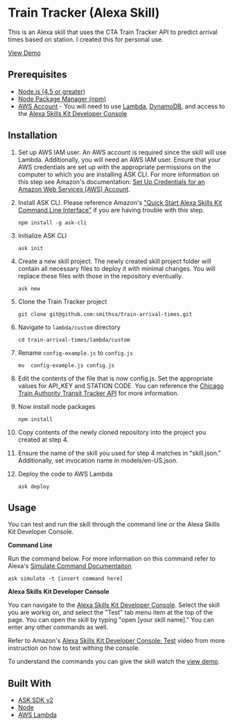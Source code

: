 # Train Tracker (Alexa Skill)

This is an Alexa skill that uses the CTA Train Tracker API to predict arrival times based on station. I created this for personal use.

[View Demo]()

## Prerequisites
*  [Node.js (4.5 or greater)](https://nodejs.org)
*  [Node Package Manager (npm)](https://www.npmjs.com/)
*  [AWS Account](https://aws.amazon.com/getting-started/) - You will need to use [Lambda](https://aws.amazon.com/lambda/), [DynamoDB](https://aws.amazon.com/dynamodb/), and access to the [Alexa Skills Kit Developer Console](https://developer.amazon.com/alexa/console/ask)

## Installation

1. Set up AWS IAM user. An AWS account is required since the skill will use Lambda. Additionally, you will need an AWS IAM user. Ensure that your AWS credentials are set up with the appropriate permissions on the computer to which you are installing ASK CLI. For more information on this step see Amazon's documentation: [Set Up Credentials for an Amazon Web Services (AWS) Account](https://developer.amazon.com/docs/smapi/set-up-credentials-for-an-amazon-web-services-account.html).

2. Install ASK CLI. Please reference Amazon's ["Quick Start Alexa Skills Kit Command Line Interface"](https://developer.amazon.com/docs/smapi/quick-start-alexa-skills-kit-command-line-interface.html) if you are having trouble with this step.
	```
	npm install -g ask-cli
	```

3. Initialize ASK CLI
	```
	ask init
	```

4. Create a new skill project. The newly created skill project folder will contain all necessary files to deploy it with minimal changes. You will replace these files with those in the repository eventually.
	```
	ask new
	```

5. Clone the Train Tracker  project
	```
	git clone git@github.com:smithsa/train-arrival-times.git
	```

6. Navigate to `lambda/custom` directory
    ```
    cd train-arrival-times/lambda/custom
    ```

7. Rename `config-example.js` to `config.js`
    ```
    mv  config-example.js config.js
    ```

8. Edit the contents of the file that is now config.js. Set the appropriate values for API_KEY and STATION CODE. You can reference the [Chicago Train Authority Transit Tracker API](https://www.transitchicago.com/assets/1/6/cta_Train_Tracker_API_Developer_Guide_and_Documentation.pdf) for more information.

9. Now install node packages
    ```
    npm install
    ```

10. Copy contents of the newly cloned repository into the project you created at step 4.

11. Ensure the name of the skill you used for step 4 matches in "skill.json." Additionally, set invocation name in models/en-US.json.

12. Deploy the code to AWS Lambda
	```
	ask deploy
	```

## Usage

You can test and run the skill through the command line or the Alexa Skills Kit Developer Console.

**Command Line**

Run the command below. For more information on this command refer to Alexa's [Simulate Command Documentaiton](https://developer.amazon.com/docs/smapi/ask-cli-command-reference.html#simulate-command)
```
ask simulate -t [insert command here]
```

**Alexa Skills Kit Developer Console**

You can navigate to the [Alexa Skills Kit Developer Console](https://developer.amazon.com/alexa/console/ask). Select the skill you are workig on, and select the "Test" tab menu item at the top of the page. You can open the skill by typing "open [your skill name]." You can enter any other commands as well.

Refer to Amazon's [Alexa Skills Kit Developer Console: Test](https://www.youtube.com/watch?v=lYImJ2H__BY) video from more instruction on how to test withing the console.

To understand the commands you can give the skill watch the [view demo]().

## Built With
*  [ASK SDK v2](https://github.com/alexa/alexa-skills-kit-sdk-for-nodejs)
*  [Node](https://nodejs.org)
*  [AWS Lambda](https://aws.amazon.com/lambda/)
